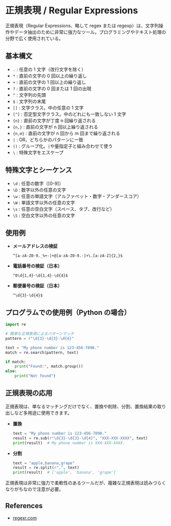 # 正規表現 / Regular Expressions

正規表現（Regular Expressions、略して regex または regexp）は、文字列操作やデータ抽出のために非常に強力なツール。プログラミングやテキスト処理の分野で広く使用されている。

## 基本構文

- `.` : 任意の 1 文字（改行文字を除く）
- `*` : 直前の文字の 0 回以上の繰り返し
- `+` : 直前の文字の 1 回以上の繰り返し
- `?` : 直前の文字の 0 回または 1 回の出現
- `^` : 文字列の先頭
- `$` : 文字列の末尾
- `[]` : 文字クラス。中の任意の 1 文字
- `[^]` : 否定型文字クラス。中のどれにも一致しない 1 文字
- `{n}` : 直前の文字が丁度 n 回繰り返される
- `{n,}` : 直前の文字が n 回以上繰り返される
- `{n,m}` : 直前の文字が n 回から m 回まで繰り返される
- `|` : OR、どちらかのパターンに一致
- `()` : グループ化。`|`や量指定子と組み合わせて使う
- `\` : 特殊文字をエスケープ

## 特殊文字とシーケンス

- `\d` : 任意の数字（[0-9]）
- `\D` : 数字以外の任意の文字
- `\w` : 任意の単語文字（アルファベット・数字・アンダースコア）
- `\W` : 単語文字以外の任意の文字
- `\s` : 任意の空白文字（スペース、タブ、改行など）
- `\S` : 空白文字以外の任意の文字

## 使用例

- **メールアドレスの検証**

  ```regex
  ^[a-zA-Z0-9._%+-]+@[a-zA-Z0-9.-]+\.[a-zA-Z]{2,}$
  ```

- **電話番号の検証（日本）**

  ```regex
  ^0\d{1,4}-\d{1,4}-\d{4}$
  ```

- **郵便番号の検証（日本）**

  ```regex
  ^\d{3}-\d{4}$
  ```

## プログラムでの使用例（Python の場合）

```py
import re

# 簡単な正規表現によるパターンマッチ
pattern = r"\d{3}-\d{3}-\d{4}"

text = "My phone number is 123-456-7890."
match = re.search(pattern, text)

if match:
    print("Found:", match.group())
else:
    print("Not found")
```

## 正規表現の応用

正規表現は、単なるマッチングだけでなく、置換や削除、分割、置換結果の取り出しなど多用途に使用できます。

- **置換**

  ```py
  text = "My phone number is 123-456-7890."
  result = re.sub(r"\d{3}-\d{3}-\d{4}", "XXX-XXX-XXXX", text)
  print(result)  # My phone number is XXX-XXX-XXXX.
  ```

- **分割**

  ```py
  text = "apple,banana,grape"
  result = re.split(r",", text)
  print(result)  # ['apple', 'banana', 'grape']
  ```

正規表現は非常に強力で柔軟性のあるツールだが、複雑な正規表現は読みづらくなりがちなので注意が必要。

## References

- [regexr.com](https://regexr.com/)
